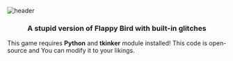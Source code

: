 ![header](https://capsule-render.vercel.app/api?type=waving&color=gradient&height=300&section=header&text=BruhhyBird&fontSize=90&animation=fadeIn)
<h3 align="center">A stupid version of Flappy Bird with built-in glitches</h3>

This game requires **Python** and **tkinker** module installed!
This code is open-source and You can modify it to your likings.
